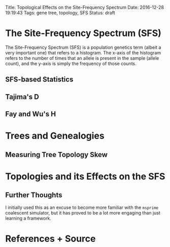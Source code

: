 Title: Topological Effects on the Site-Frequency Spectrum
Date: 2016-12-28 19:19:43
Tags: gene tree, topology, SFS
Status: draft

# The Site-Frequency Spectrum (SFS)

The Site-Frequency Spectrum (SFS) is a population genetics term (albeit a very important one) that refers to a histogram. The x-axis of the histogram refers to the number of times that an allele is present in the sample (allele count), and the y-axis is simply the frequency of those counts.

<Example figure of the SFS>


## SFS-based Statistics

## Tajima's D


## Fay and Wu's H



# Trees and Genealogies



## Measuring Tree Topology Skew



# Topologies and its Effects on the SFS





## Further Thoughts

I initially used this as an excuse to become more familiar with the `msprime` coalescent simulator, but it has proved to be a lot more engaging than just learning a framework. 

# References + Source
















